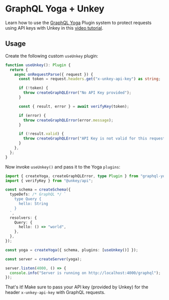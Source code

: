 # GraphQL Yoga + Unkey

Learn how to use the [GraphQL Yoga](https://the-guild.dev/graphql/yoga-server) Plugin system to protect requests using API keys with Unkey in this [video tutorial](https://graphql.wtf/episodes/91-protect-graphql-apis-with-unkey).

## Usage

Create the following custom `useUnkey` plugin:

```ts
function useUnkey(): Plugin {
  return {
    async onRequestParse({ request }) {
      const token = request.headers.get("x-unkey-api-key") as string;

      if (!token) {
        throw createGraphQLError("No API Key provided");
      }

      const { result, error } = await verifyKey(token);

      if (error) {
        throw createGraphQLError(error.message);
      }

      if (!result.valid) {
        throw createGraphQLError("API Key is not valid for this request");
      }
    },
  };
}
```

Now invoke `useUnkey()` and pass it to the Yoga `plugins`:

```ts
import { createYoga, createGraphQLError, type Plugin } from "graphql-yoga";
import { verifyKey } from "@unkey/api";

const schema = createSchema({
  typeDefs: /* GraphQL */ `
    type Query {
      hello: String
    }
  `,
  resolvers: {
    Query: {
      hello: () => "world",
    },
  },
});

const yoga = createYoga({ schema, plugins: [useUnkey()] });

const server = createServer(yoga);

server.listen(4000, () => {
  console.info("Server is running on http://localhost:4000/graphql");
});
```

That's it! Make sure to pass your API key (provided by Unkey) for the header `x-unkey-api-key` with GraphQL requests.
